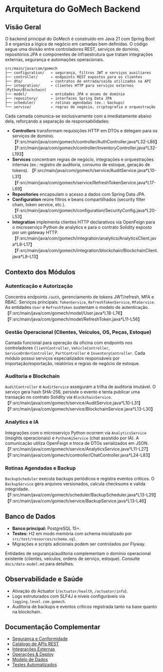 # Arquitetura do GoMech Backend

## Visão Geral

O backend principal do GoMech é construído em Java 21 com Spring Boot 3 e organiza a lógica de negócio em camadas bem definidas. O código segue uma divisão entre controladores REST, serviços de domínio, repositórios JPA e componentes de infraestrutura que tratam integrações externas, segurança e automações operacionais.

```
src/main/java/com/gomech
├── configuration/   ← segurança, filtros JWT e serviços auxiliares
├── controller/      ← endpoints REST expostos para os clientes
├── dto/             ← contratos de entrada/saída utilizados na API
├── integration/     ← clientes HTTP para serviços externos (Python/Blockchain)
├── model/           ← entidades JPA e enums de domínio
├── repository/      ← interfaces Spring Data JPA
├── scheduler/       ← rotinas agendadas (ex.: backups)
└── service/         ← regras de negócio, criptografia e orquestração
```

Cada camada comunica-se exclusivamente com a imediatamente abaixo dela, reforçando a separação de responsabilidades:

- **Controllers** transformam requisições HTTP em DTOs e delegam para os serviços de domínio. 【F:src/main/java/com/gomech/controller/AuthController.java†L32-L86】【F:src/main/java/com/gomech/controller/InventoryController.java†L32-L193】
- **Services** concentram regras de negócio, integrações e orquestrações internas (ex.: registro de auditoria, consumo de estoque, geração de tokens). 【F:src/main/java/com/gomech/service/AuditService.java†L10-L31】【F:src/main/java/com/gomech/service/RefreshTokenService.java†L17-L69】
- **Repositories** encapsulam o acesso a dados com Spring Data JPA.
- **Configuration** reúne filtros e beans compartilhados (security filter chain, token service, etc.). 【F:src/main/java/com/gomech/configuration/SecurityConfig.java†L20-L53】
- **Integration** implementa clientes HTTP declarativos via OpenFeign para o microserviço Python de analytics e para o contrato Solidity exposto por um gateway HTTP. 【F:src/main/java/com/gomech/integration/analytics/AnalyticsClient.java†L8-L17】【F:src/main/java/com/gomech/integration/blockchain/BlockchainClient.java†L8-L13】

## Contexto dos Módulos

### Autenticação e Autorização
Concentra endpoints `/auth`, gerenciamento de tokens JWT/refresh, MFA e RBAC. Serviços principais: `TokenService`, `RefreshTokenService`, `MfaService`. As entidades `User` e `RefreshToken` sustentam o modelo de autenticação. 【F:src/main/java/com/gomech/model/User.java†L18-L76】【F:src/main/java/com/gomech/model/RefreshToken.java†L11-L56】

### Gestão Operacional (Clientes, Veículos, OS, Peças, Estoque)
Camada funcional para operação da oficina com endpoints nos controladores `ClientController`, `VehicleController`, `ServiceOrderController`, `PartController` e `InventoryController`. Cada módulo possui serviços especializados responsáveis por importação/exportação, relatórios e regras de negócio de estoque.

### Auditoria e Blockchain
`AuditController` e `AuditService` asseguram a trilha de auditoria imutável. O serviço gera hash SHA-256, persiste o evento e tenta publicar uma transação no contrato Solidity via `BlockchainService`. 【F:src/main/java/com/gomech/service/AuditService.java†L10-L31】【F:src/main/java/com/gomech/service/BlockchainService.java†L13-L30】

### Analytics e IA
Integrações com o microserviço Python ocorrem via `AnalyticsService` (insights operacionais) e `PythonAiService` (chat assistido por IA). A comunicação utiliza OpenFeign e troca de DTOs serializados em JSON. 【F:src/main/java/com/gomech/service/AnalyticsService.java†L11-L27】【F:src/main/java/com/gomech/controller/ChatController.java†L24-L83】

### Rotinas Agendadas e Backup
`BackupScheduler` executa backups periódicos e registra eventos críticos. O `BackupService` gera arquivos versionados, calcula checksums e valida integridade. 【F:src/main/java/com/gomech/scheduler/BackupScheduler.java†L13-L29】【F:src/main/java/com/gomech/service/BackupService.java†L13-L46】

## Banco de Dados

- **Banco principal:** PostgreSQL 15+.
- **Testes:** H2 em modo memória com schema inicializado por `src/test/resources/schema.sql`.
- Migrações e scripts adicionais podem ser controlados por Flyway.

Entidades de segurança/auditoria complementam o domínio operacional existente (clientes, veículos, ordens de serviço, estoque). Consulte `docs/data-model.md` para detalhes.

## Observabilidade e Saúde

- Ativação do Actuator (`/actuator/health`, `/actuator/info`).
- Logs estruturados com SLF4J e níveis configuráveis via `logging.level.com.gomech`.
- Auditoria de backups e eventos críticos registrada tanto na base quanto na blockchain.

## Documentação Complementar

- [Segurança e Conformidade](security.md)
- [Catálogo de APIs REST](api.md)
- [Integrações Externas](integrations.md)
- [Operações & Deploy](operations.md)
- [Modelo de Dados](data-model.md)
- [Testes Automatizados](testing.md)
